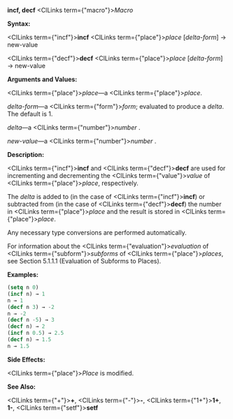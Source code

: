 **incf, decf** <ClLinks  term={"macro"}><i>Macro</i></ClLinks> 



**Syntax:** 



<ClLinks  term={"incf"}><b>incf</b></ClLinks> <ClLinks  term={"place"}><i>place</i></ClLinks> [*delta-form*] → new-value 



<ClLinks  term={"decf"}><b>decf</b></ClLinks> <ClLinks  term={"place"}><i>place</i></ClLinks> [*delta-form*] → new-value 



**Arguments and Values:** 



<ClLinks  term={"place"}><i>place</i></ClLinks>—a <ClLinks  term={"place"}><i>place</i></ClLinks>. 



*delta-form*—a <ClLinks  term={"form"}><i>form</i></ClLinks>; evaluated to produce a *delta*. The default is 1. 



*delta*—a <ClLinks  term={"number"}><i>number</i></ClLinks> . 



*new-value*—a <ClLinks  term={"number"}><i>number</i></ClLinks> . 







 



 



**Description:** 



<ClLinks  term={"incf"}><b>incf</b></ClLinks> and <ClLinks  term={"decf"}><b>decf</b></ClLinks> are used for incrementing and decrementing the <ClLinks  term={"value"}><i>value</i></ClLinks> of <ClLinks  term={"place"}><i>place</i></ClLinks>, respectively. 



The *delta* is added to (in the case of <ClLinks  term={"incf"}><b>incf</b></ClLinks>) or subtracted from (in the case of <ClLinks  term={"decf"}><b>decf</b></ClLinks>) the number in <ClLinks  term={"place"}><i>place</i></ClLinks> and the result is stored in <ClLinks  term={"place"}><i>place</i></ClLinks>. 



Any necessary type conversions are performed automatically. 



For information about the <ClLinks  term={"evaluation"}><i>evaluation</i></ClLinks> of <ClLinks  term={"subform"}><i>subforms</i></ClLinks> of <ClLinks  term={"place"}><i>places</i></ClLinks>, see Section 5.1.1.1 (Evaluation of Subforms to Places). 



**Examples:**
```lisp
(setq n 0) 
(incf n) → 1 
n → 1 
(decf n 3) → -2 
n → -2 
(decf n -5) → 3 
(decf n) → 2 
(incf n 0.5) → 2.5 
(decf n) → 1.5 
n → 1.5 
```
**Side Effects:** 



<ClLinks  term={"place"}><i>Place</i></ClLinks> is modified. 



**See Also:** 



<ClLinks  term={"+"}><b>+</b></ClLinks>, <ClLinks  term={"-"}><b>-</b></ClLinks>, <ClLinks  term={"1+"}><b>1+</b></ClLinks>, **1-**, <ClLinks  term={"setf"}><b>setf</b></ClLinks> 



